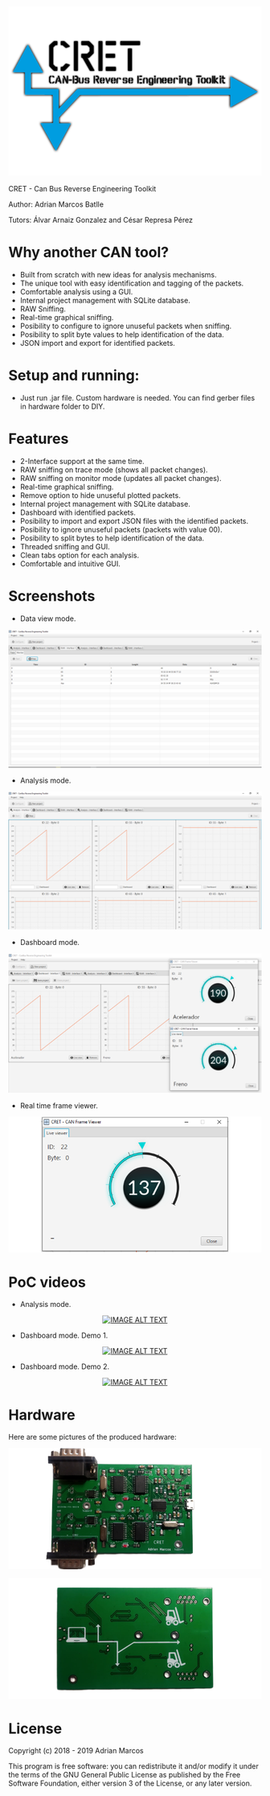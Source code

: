 ![header](https://github.com/amb0070/CRET/blob/master/LOGO.png?raw=true)

CRET - Can Bus Reverse Engineering Toolkit

Author: Adrian Marcos Batlle

Tutors: Álvar Arnaiz Gonzalez and César Represa Pérez

# Why another CAN tool?

- Built from scratch with new ideas for analysis mechanisms.
- The unique tool with easy identification and tagging of the packets.
- Comfortable analysis using a GUI.
- Internal project management with SQLite database.
- RAW Sniffing.
- Real-time graphical sniffing.
- Posibility to configure to ignore unuseful packets when sniffing.
- Posibility to split byte values to help identification of the data.
- JSON import and export for identified packets.

# Setup and running:

- Just run .jar file. Custom hardware is needed. You can find gerber files in hardware folder to DIY.

# Features

- 2-Interface support at the same time.
- RAW sniffing on trace mode (shows all packet changes).
- RAW sniffing on monitor mode (updates all packet changes).
- Real-time graphical sniffing.
- Remove option to hide unuseful plotted packets.
- Internal project management with SQLite database.
- Dashboard with identified packets.
- Posibility to import and export JSON files with the identified packets.
- Posibility to ignore unuseful packets (packets with value 00).
- Posibility to split bytes to help identification of the data.
- Threaded sniffing and GUI.
- Clean tabs option for each analysis.
- Comfortable and intuitive GUI.

# Screenshots


 - Data view mode.

  ![Image1](https://github.com/amb0070/CRET/blob/master/documentacion/img/monitor.png?raw=true)

 - Analysis mode.

  ![Image2](https://github.com/amb0070/CRET/blob/master/documentacion/img/analysis1.png?raw=true)

 - Dashboard mode.

  ![Image3](https://github.com/amb0070/CRET/blob/master/documentacion/img/realtimeTag.png?raw=true)

 - Real time frame viewer.

  ![Image4](https://github.com/amb0070/CRET/blob/master/documentacion/img/realtime.png?raw=true)


# PoC videos

- Analysis mode.


<div align="center">
  <a href="https://www.youtube.com/watch?v=8Ipb9t-G_pU"><img src="https://img.youtube.com/vi/8Ipb9t-G_pU/0.jpg" alt="IMAGE ALT TEXT"></a>
</div>


- Dashboard mode. Demo 1.


<div align="center">
  <a href="https://www.youtube.com/watch?v=r4Fte3iZ_Ng"><img src="https://img.youtube.com/vi/r4Fte3iZ_Ng/0.jpg" alt="IMAGE ALT TEXT"></a>
</div>


- Dashboard mode. Demo 2.


<div align="center">
  <a href="https://www.youtube.com/watch?v=Vt_gwQsivE8"><img src="https://img.youtube.com/vi/Vt_gwQsivE8/0.jpg" alt="IMAGE ALT TEXT"></a>
</div>


# Hardware

 Here are some pictures of the produced hardware:


![Image5](https://github.com/amb0070/CRET/blob/master/documentacion/img/finishedPCB.png?raw=true)



![Image6](https://github.com/amb0070/CRET/blob/master/documentacion/img/backPCB.png?raw=true)



# License

Copyright (c) 2018 - 2019 Adrian Marcos

This program is free software: you can redistribute it and/or modify it under the terms of the GNU General Public License as published by the Free Software Foundation, either version 3 of the License, or any later version.
